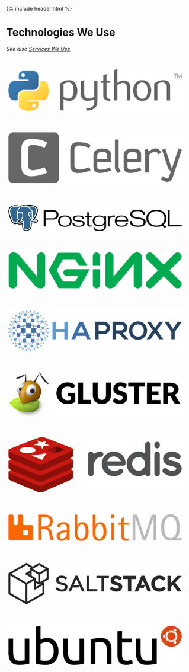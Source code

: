 {% include header.html %}

# Technologies We Use

<i>See also [Services We Use](technologies.html)</i>

<h1><img src="assets/images/python.png" alt="Python" class="inline"/></h1>
<h1><img src="assets/images/celery.png" alt="Celery" class="inline"/></h1>
<h1><img src="assets/images/postgresql.png" alt="PostgreSQL" class="inline"/></h1>
<h1><img src="assets/images/nginx.png" alt="NGINX" class="inline"/></h1>
<h1><img src="assets/images/haproxy.png" alt="HAProxy" class="inline"/></h1>
<h1><img src="assets/images/glusterfs.png" alt="GlusterFS" class="inline"/></h1>
<h1><img src="assets/images/redis.png" alt="Redis" class="inline"/></h1>
<h1><img src="assets/images/rabbitmq.png" alt="RabbitMQ" class="inline"/></h1>
<h1><img src="assets/images/saltstack.png" alt="SaltStack" class="inline"/></h1>
<h1><img src="assets/images/ubuntu.png" alt="Ubuntu" class="inline"/></h1>
